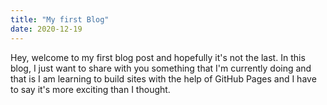 ```yaml
---
title: "My first Blog"
date: 2020-12-19
---
```

Hey, welcome to my first blog post and hopefully it's not the last.
In this blog, I just want to share with you something that I'm currently doing and that is I am learning to build sites with the help of GitHub Pages and I have to say it's more exciting than I thought.
